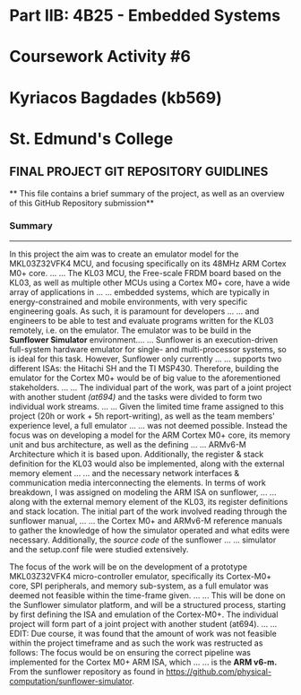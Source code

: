 # Part IIB: 4B25 - Embedded Systems #
# Coursework Activity #6 #
# Kyriacos Bagdades (kb569) #
# St. Edmund's College #
## FINAL PROJECT GIT REPOSITORY GUIDLINES ## 
** This file contains a brief summary of the project, as well as an overview of this GitHub Repository submission**
### Summary ###
---
In this project the aim was to create an emulator model for the MKL03Z32VFK4 MCU, and focusing specifically on its 48MHz ARM Cortex M0+ core. \...
\... The KL03 MCU, the Free-scale FRDM board based on the KL03, as well as multiple other MCUs using a Cortex M0+ core, have a wide array of applications in \...
\... embedded systems, which are typically in energy-constrained and mobile environments, with very specific engineering goals. As such, it is paramount for developers \...
\... and engineers to be able to test and evaluate programs written for the KL03 remotely, i.e. on the emulator. The emulator was to be build in the **Sunflower Simulator** environment.\...
\... Sunflower is an execution-driven full-system hardware emulator for single- and multi-processor systems, so is ideal for this task. However, Sunflower only currently \...
\... supports two different ISAs: the Hitachi SH and the TI MSP430. Therefore, building the emulator for the Cortex M0+ would be of big value to the aforementioned stakeholders. \...
\... The individual part of the work, was part of a joint project with another student *(at694)* and the tasks were divided to form two individual work streams. \...
\... Given the limited time frame assigned to this project (20h or work + 5h report-writing), as well as the team members' experience level, a full emulator \...
\... was not deemed possible. Instead the focus was on developing a model for the ARM Cortex M0+ core, its memory unit and bus architecture, as well as the defining \...
\... ARMv6-M Architecture which it is based upon. Additionally, the register & stack definition for the KL03 would also be implemented, along with the external memory element \...
\... and the necessary network interfaces & communication media interconnecting the elements. In terms of work breakdown, I was assigned on modeling the ARM ISA on sunflower, \...
\... along with the external memory element of the KL03, its register definitions and stack location. The initial part of the work involved reading through the sunflower manual, \...
\... the Cortex M0+ and ARMv6-M reference manuals to gather the knowledge of how the simulator operated and what edits were necessary. Additionally, the *source code* of the sunflower \...
\... simulator and the setup.conf file were studied extensively. 


The focus of the work will be on the development of a prototype MKL03Z32VFK4 micro-controller emulator, specifically its Cortex-M0+ core, SPI peripherals, and memory sub-system, as a full emulator was deemed not feasible within the time-frame given. \...
\... This will be done on the Sunflower simulator platform, and will be a structured process, starting by first defining the ISA and emulation of the Cortex-M0+. The individual project will form part of a joint project with another student (at694). \...
\... EDIT: Due course, it was found that the amount of work was not feasible within the project timeframe and as such the work was restructed as follows: The focus would be on ensuring the correct pipeline was implemented for the Cortex M0+ ARM ISA, which \...
\... is the **ARM v6-m.** From the sunflower repository as found in https://github.com/physical-computation/sunflower-simulator. 